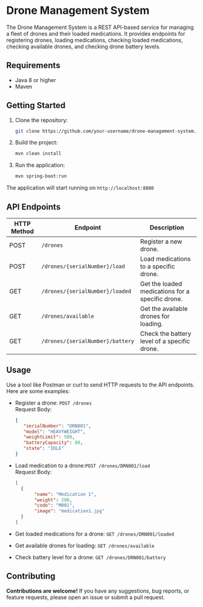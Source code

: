 # Drone Management System

The Drone Management System is a REST API-based service for managing a fleet of drones and their loaded medications. It provides endpoints for registering drones, loading medications, checking loaded medications, checking available drones, and checking drone battery levels.

## Requirements

- Java 8 or higher
- Maven

## Getting Started

1. Clone the repository:
   ```bash
   git clone https://github.com/your-username/drone-management-system.git
   
2. Build the project:
    ```bash
    mvn clean install

3. Run the application:
    ```bash
   mvn spring-boot:run

The application will start running on `http://localhost:8080`

## API Endpoints

| HTTP Method | Endpoint                            | Description                                |
|-------------|-------------------------------------|--------------------------------------------|
| POST        | `/drones`                           | Register a new drone.                       |
| POST        | `/drones/{serialNumber}/load`       | Load medications to a specific drone.       |
| GET         | `/drones/{serialNumber}/loaded`     | Get the loaded medications for a specific drone. |
| GET         | `/drones/available`                 | Get the available drones for loading.       |
| GET         | `/drones/{serialNumber}/battery`    | Check the battery level of a specific drone. |


## Usage 
Use a tool like Postman or curl to send HTTP requests to the API endpoints. Here are some examples:
* Register a drone: `POST /drones` <br>
  Request Body: <br>
    ```json
    {
       "serialNumber": "DRN001",
       "model": "HEAVYWEIGHT",
       "weightLimit": 500,
       "batteryCapacity": 80,
       "state": "IDLE"
    }

* Load medication to a drone:`POST /drones/DRN001/load` <br>
  Request Body: <br> 
    ```json
    [
      {
           "name": "Medication 1",
           "weight": 200,
           "code": "M001",
           "image": "medication1.jpg"
      }
    ]

* Get loaded medications for a drone: `GET /drones/DRN001/loaded`

* Get available drones for loading: `GET /drones/available`

* Check battery level for a drone: `GET /drones/DRN001/battery`

## Contributing
**Contributions are welcome!** If you have any suggestions, bug reports, or feature requests, please open an issue or submit a pull request.